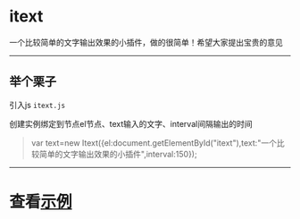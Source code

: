# itext
一个比较简单的文字输出效果的小插件，做的很简单！希望大家提出宝贵的意见
***
## 举个栗子
引入js `itext.js`
> <script type="text/javascript" src="./js/itext.js"></script>
创建实例绑定到节点el节点、text输入的文字、interval间隔输出的时间
>var text=new Itext({el:document.getElementById("itext"),text:"一个比较简单的文字输出效果的小插件",interval:150});
***
# 查看[示例](https://luoxiaoxin10.github.io/itext/)
